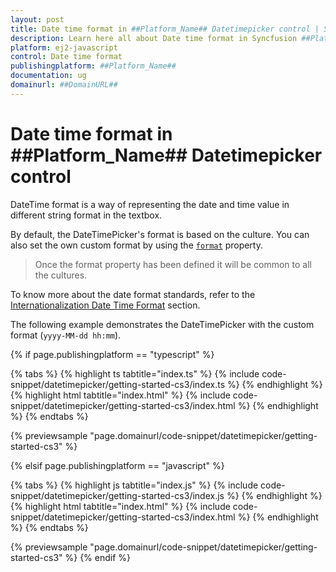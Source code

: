 ```yaml
---
layout: post
title: Date time format in ##Platform_Name## Datetimepicker control | Syncfusion
description: Learn here all about Date time format in Syncfusion ##Platform_Name## Datetimepicker control of Syncfusion Essential JS 2 and more.
platform: ej2-javascript
control: Date time format 
publishingplatform: ##Platform_Name##
documentation: ug
domainurl: ##DomainURL##
---
```


# Date time format in ##Platform_Name## Datetimepicker control

DateTime format is a way of representing the date and time value in different string format in the textbox.

By default, the DateTimePicker's format is based on the culture. You can also set the own custom format by using the [`format`](../api/datetimepicker#format) property.

> Once the format property has been defined it will be common to all the cultures.

To know more about the date format standards, refer to the [Internationalization Date Time Format](http://ej2.syncfusion.com/documentation/base/internationalization/) section.

The following example demonstrates the DateTimePicker with the custom format (`yyyy-MM-dd hh:mm`).

{% if page.publishingplatform == "typescript" %}

 {% tabs %}
{% highlight ts tabtitle="index.ts" %}
{% include code-snippet/datetimepicker/getting-started-cs3/index.ts %}
{% endhighlight %}
{% highlight html tabtitle="index.html" %}
{% include code-snippet/datetimepicker/getting-started-cs3/index.html %}
{% endhighlight %}
{% endtabs %}
        
{% previewsample "page.domainurl/code-snippet/datetimepicker/getting-started-cs3" %}

{% elsif page.publishingplatform == "javascript" %}

{% tabs %}
{% highlight js tabtitle="index.js" %}
{% include code-snippet/datetimepicker/getting-started-cs3/index.js %}
{% endhighlight %}
{% highlight html tabtitle="index.html" %}
{% include code-snippet/datetimepicker/getting-started-cs3/index.html %}
{% endhighlight %}
{% endtabs %}

{% previewsample "page.domainurl/code-snippet/datetimepicker/getting-started-cs3" %}
{% endif %}